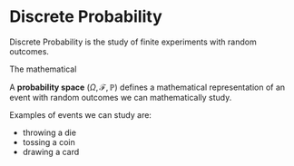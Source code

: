 # Discrete Probability

Discrete Probability is the study of finite experiments with random outcomes.

The mathematical 

A **probability space** $(\Omega, \mathcal{F}, \mathbb{P})$ defines a mathematical representation of an event with random outcomes we can mathematically study.

Examples of events we can study are:
- throwing a die
- tossing a coin
- drawing a card